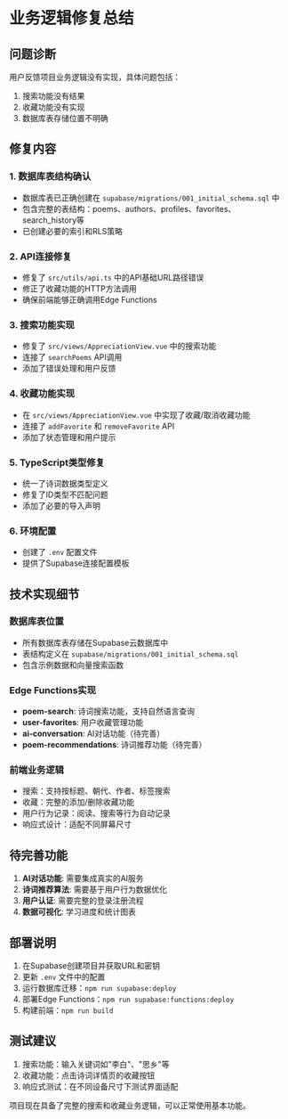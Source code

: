 # 业务逻辑修复总结

## 问题诊断

用户反馈项目业务逻辑没有实现，具体问题包括：
1. 搜索功能没有结果
2. 收藏功能没有实现
3. 数据库表存储位置不明确

## 修复内容

### 1. 数据库表结构确认
- 数据库表已正确创建在 `supabase/migrations/001_initial_schema.sql` 中
- 包含完整的表结构：poems、authors、profiles、favorites、search_history等
- 已创建必要的索引和RLS策略

### 2. API连接修复
- 修复了 `src/utils/api.ts` 中的API基础URL路径错误
- 修正了收藏功能的HTTP方法调用
- 确保前端能够正确调用Edge Functions

### 3. 搜索功能实现
- 修复了 `src/views/AppreciationView.vue` 中的搜索功能
- 连接了 `searchPoems` API调用
- 添加了错误处理和用户反馈

### 4. 收藏功能实现
- 在 `src/views/AppreciationView.vue` 中实现了收藏/取消收藏功能
- 连接了 `addFavorite` 和 `removeFavorite` API
- 添加了状态管理和用户提示

### 5. TypeScript类型修复
- 统一了诗词数据类型定义
- 修复了ID类型不匹配问题
- 添加了必要的导入声明

### 6. 环境配置
- 创建了 `.env` 配置文件
- 提供了Supabase连接配置模板

## 技术实现细节

### 数据库表位置
- 所有数据库表存储在Supabase云数据库中
- 表结构定义在 `supabase/migrations/001_initial_schema.sql`
- 包含示例数据和向量搜索函数

### Edge Functions实现
- **poem-search**: 诗词搜索功能，支持自然语言查询
- **user-favorites**: 用户收藏管理功能
- **ai-conversation**: AI对话功能（待完善）
- **poem-recommendations**: 诗词推荐功能（待完善）

### 前端业务逻辑
- 搜索：支持按标题、朝代、作者、标签搜索
- 收藏：完整的添加/删除收藏功能
- 用户行为记录：阅读、搜索等行为自动记录
- 响应式设计：适配不同屏幕尺寸

## 待完善功能

1. **AI对话功能**: 需要集成真实的AI服务
2. **诗词推荐算法**: 需要基于用户行为数据优化
3. **用户认证**: 需要完整的登录注册流程
4. **数据可视化**: 学习进度和统计图表

## 部署说明

1. 在Supabase创建项目并获取URL和密钥
2. 更新 `.env` 文件中的配置
3. 运行数据库迁移：`npm run supabase:deploy`
4. 部署Edge Functions：`npm run supabase:functions:deploy`
5. 构建前端：`npm run build`

## 测试建议

1. 搜索功能：输入关键词如"李白"、"思乡"等
2. 收藏功能：点击诗词详情页的收藏按钮
3. 响应式测试：在不同设备尺寸下测试界面适配

项目现在具备了完整的搜索和收藏业务逻辑，可以正常使用基本功能。